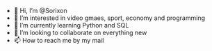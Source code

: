 - 👋 Hi, I’m @Sorixon
- 👀 I’m interested in video gmaes, sport, economy and programming
- 🌱 I’m currently learning Python and SQL
- 💞️ I’m looking to collaborate on everything new
- 📫 How to reach me by my mail 

<!---
Sorixon/Sorixon is a ✨ special ✨ repository because its `README.md` (this file) appears on your GitHub profile.
You can click the Preview link to take a look at your changes.
--->
